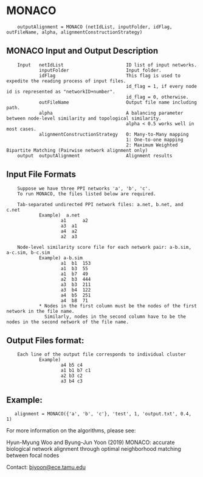 # MONACO 
        outputAlignment = MONACO (netIdList, inputFolder, idFlag, outFileName, alpha, alignmentConstructionStrategy)

## MONACO Input and Output Description
        Input   netIdList                       ID list of input networks.
                inputFolder                     Input folder.
                idFlag                          This flag is used to expedite the reading process of input files. 
                                                id_flag = 1, if every node id is represented as "networkID+number".
                                                id_flag = 0, otherwise.
                outFileName                     Output file name including path.
                alpha                           A balancing parameter between node-level similarity and topological similarity.
                                                alpha < 0.5 works well in most cases.
                alignmentConstructionStrategy   0: Many-to-Many mapping
                                                1: One-to-one mapping
                                                2: Maximum Weighted Bipartite Matching (Pairwise network alignment only)
        output  outputAlignment                 Alignment results

## Input File Formats
        Suppose we have three PPI networks 'a', 'b', 'c'.
        To run MONACO, the files listed below are required.

        Tab-separated undirected PPI network files: a.net, b.net, and c.net 
                Example)  a.net
                        a1      a2
                        a3	a1
                        a4	a2
                        a2	a3

        Node-level similarity score file for each network pair: a-b.sim, a-c.sim, b-c.sim
                Example) a-b.sim
                        a1	b1	153
                        a1	b3	55
                        a1	b7	49
                        a2	b3	444
                        a3	b3	211
                        a3	b4	122
                        a4	b5	251
                        a4	b8	71
                * Nodes in the first column must be the nodes of the first network in the file name.
                  Similarly, nodes in the second column have to be the nodes in the second network of the file name.

## Output Files format:
        Each line of the output file corresponds to individual cluster
                Example) 
                        a4 b5 c4
                        a1 b1 b7 c1
                        a2 b3 c2
                        a3 b4 c3

## Example:
       alignment = MONACO({'a', 'b', 'c'}, 'test', 1, 'output.txt', 0.4, 1)

For more information on the algorithms, please see:

Hyun-Myung Woo and Byung-Jun Yoon (2019)
MONACO: accurate biological network alignment through optimal neighborhood matching between focal nodes

Contact: bjyoon@ece.tamu.edu
